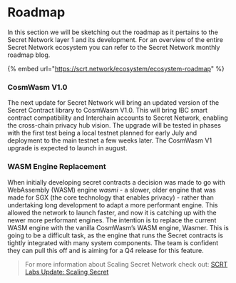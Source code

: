 # Roadmap

In this section we will be sketching out the roadmap as it pertains to the Secret Network layer 1 and its development. For an overview of the entire Secret Network ecosystem you can refer to the Secret Network monthly roadmap blog.

{% embed url="https://scrt.network/ecosystem/ecosystem-roadmap" %}

### CosmWasm V1.0

The next update for Secret Network will bring an updated version of the Secret Contract library to CosmWasm V1.0. This will bring IBC smart contract compatibility and Interchain accounts to Secret Network, enabling the cross-chain privacy hub vision. The upgrade will be tested in phases with the first test being a local testnet planned for early July and deployment to the main testnet a few weeks later. The CosmWasm V1 upgrade is expected to launch in august.

### WASM Engine Replacement

When initially developing secret contracts a decision was made to go with WebAssembly (WASM) engine _wasmi_ - a slower, older engine that was made for SGX (the core technology that enables privacy) - rather than undertaking long development to adapt a more performant engine. This allowed the network to launch faster, and now it is catching up with the newer more performant engines. The intention is to replace the current WASM engine with the vanilla CosmWasm’s WASM engine, Wasmer. This is going to be a difficult task, as the engine that runs the Secret contracts is tightly integrated with many system components. The team is confident they can pull this off and is aiming for a Q4 release for this feature.

> For more information about Scaling Secret Network check out: [SCRT Labs Update: Scaling Secret](https://scrt.network/blog/scrt-labs-update-scaling-secrets)&#x20;

